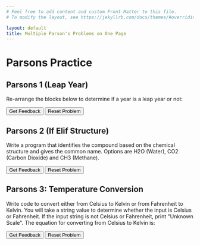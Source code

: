 ```yaml
---
# Feel free to add content and custom Front Matter to this file.
# To modify the layout, see https://jekyllrb.com/docs/themes/#overriding-theme-defaults

layout: default
title: Multiple Parson's Problems on One Page
---
```

# Parsons Practice

## Parsons 1 (Leap Year)
Re-arrange the blocks below to determine if a year is a leap year or not:

<div id="leap_year-sortableTrash" class="sortable-code"></div> 
<div id="leap_year-sortable" class="sortable-code"></div> 
<div style="clear:both;"></div> 
<p> 
    <input id="leap_year-feedbackLink" value="Get Feedback" type="button" /> 
    <input id="leap_year-newInstanceLink" value="Reset Problem" type="button" /> 
</p> 
<script type="text/javascript"> 
(function(){
  var initial = "year = 2004\n" +
    "leap_year = False\n" +
    "if year % 4 == 0:\n" +
    "    print(year)\n" +
    "    leap_year = True\n" +
    "    if year % 100 == 0:\n" +
    "        if year % 400 != 0:\n" +
    "            leap_year = False\n" +
    "if leap_year: \n" +
    "	print(&quot;leap year&quot;)\n" +
    "else:\n" +
    "	print(&quot;not a leap year&quot;)";
  var parsonsPuzzle = new ParsonsWidget({
    "sortableId": "leap_year-sortable",
    "max_wrong_lines": 10,
    "grader": ParsonsWidget._graders.LineBasedGrader,
    "exec_limit": 2500,
    "can_indent": true,
    "x_indent": 50,
    "lang": "en",
    "show_feedback": true
  });
  parsonsPuzzle.init(initial);
  parsonsPuzzle.shuffleLines();
  $("#leap_year-newInstanceLink").click(function(event){ 
      event.preventDefault(); 
      parsonsPuzzle.shuffleLines(); 
  }); 
  $("#leap_year-feedbackLink").click(function(event){ 
      event.preventDefault(); 
      parsonsPuzzle.getFeedback(); 
  }); 
})(); 
</script>


## Parsons 2 (If Elif Structure)
Write a program that identifies the compound based on the chemical structure and gives the common name. Options are H2O (Water), CO2 (Carbon Dioxide) and CH3 (Methane).

<div id="if_elif-sortableTrash" class="sortable-code"></div> 
<div id="if_elif-sortable" class="sortable-code"></div> 
<div style="clear:both;"></div> 
<p> 
    <input id="if_elif-feedbackLink" value="Get Feedback" type="button" /> 
    <input id="if_elif-newInstanceLink" value="Reset Problem" type="button" /> 
</p> 
<script type="text/javascript"> 
(function(){
  var initial = "compound = &#039;H2O&#039;\n" +
    "if compound == &#039;H2O&#039;:\n" +
    "    print(&#039;water&#039;)\n" +
    "elif compound == &#039;CO2&#039;:\n" +
    "    print(&#039;carbon dioxide&#039;)\n" +
    "elif compound == &#039;CH3&#039;:\n" +
    "    print(&#039;methane&#039;)";
  var parsonsPuzzle = new ParsonsWidget({
    "sortableId": "if_elif-sortable",
    "max_wrong_lines": 10,
    "grader": ParsonsWidget._graders.LineBasedGrader,
    "exec_limit": 2500,
    "can_indent": true,
    "x_indent": 50,
    "lang": "en",
    "show_feedback": true
  });
  parsonsPuzzle.init(initial);
  parsonsPuzzle.shuffleLines();
  $("#if_elif-newInstanceLink").click(function(event){ 
      event.preventDefault(); 
      parsonsPuzzle.shuffleLines(); 
  }); 
  $("#if_elif-feedbackLink").click(function(event){ 
      event.preventDefault(); 
      parsonsPuzzle.getFeedback(); 
  }); 
})(); 
</script>

## Parsons 3: Temperature Conversion

Write code to convert either from Celsius to Kelvin or from Fahrenheit to Kelvin. You will take a string value to determine whether the input is Celsius or Fahrenheit. If the input string is not Celsius or Fahrenheit, print "Unknown Scale". 
The equation for converting from Celsius to Kelvin is: 


<div id="temperature-sortableTrash" class="sortable-code"></div> 
<div id="temperature-sortable" class="sortable-code"></div> 
<div style="clear:both;"></div> 
<p> 
    <input id="temperature-feedbackLink" value="Get Feedback" type="button" /> 
    <input id="temperature-newInstanceLink" value="Reset Problem" type="button" /> 
</p> 
<script type="text/javascript"> 
(function(){
  var initial = "scale = &#039;celsius&#039;\n" +
    "temperature = 25\n" +
    "if scale == &#039;celsius&#039;:\n" +
    "    kelvin = temperature + 273.15\n" +
    "elif scale == &#039;fahrenheit&#039;:\n" +
    "    kelvin = (temperature + 459.67) * 5/9\n" +
    "else:\n" +
    "    print(&#039;Unknown scale&#039;)";
  var parsonsPuzzle = new ParsonsWidget({
    "sortableId": "temperature-sortable",
    "max_wrong_lines": 10,
    "grader": ParsonsWidget._graders.LineBasedGrader,
    "exec_limit": 2500,
    "can_indent": true,
    "x_indent": 50,
    "lang": "en",
    "show_feedback": true
  });
  parsonsPuzzle.init(initial);
  parsonsPuzzle.shuffleLines();
  $("#temperature-newInstanceLink").click(function(event){ 
      event.preventDefault(); 
      parsonsPuzzle.shuffleLines(); 
  }); 
  $("#temperature-feedbackLink").click(function(event){ 
      event.preventDefault(); 
      parsonsPuzzle.getFeedback(); 
  }); 
})(); 
</script>
